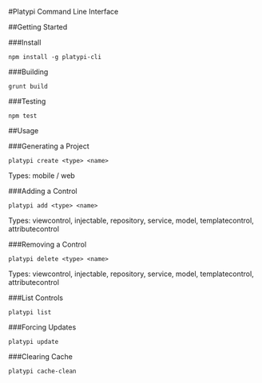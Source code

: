 #Platypi Command Line Interface

##Getting Started

###Install
```
npm install -g platypi-cli
```

###Building
```
grunt build
```

###Testing
```
npm test
```

##Usage

###Generating a Project
```
platypi create <type> <name>
```
Types: mobile / web

###Adding a Control
```
platypi add <type> <name>
```
Types: viewcontrol, injectable, repository, service, model, templatecontrol, attributecontrol

###Removing a Control
```
platypi delete <type> <name>
```
Types: viewcontrol, injectable, repository, service, model, templatecontrol, attributecontrol

###List Controls
```
platypi list
```

###Forcing Updates
```
platypi update
```

###Clearing Cache
```
platypi cache-clean
```